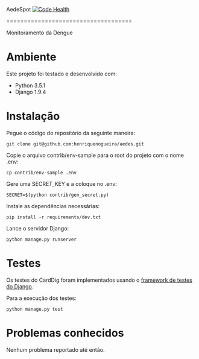 AedeSpot
[![Code Health](https://landscape.io/github/henriquenogueira/aedes/master/landscape.svg?style=flat)](https://landscape.io/github/henriquenogueira/aedes/master)

====================================

Monitoramento da Dengue

Ambiente
========

Este projeto foi testado e desenvolvido com:
* Python 3.5.1
* Django 1.9.4

Instalação
==========

Pegue o código do repositório da seguinte maneira:

    git clone git@github.com:henriquenogueira/aedes.git

Copie o arquivo contrib/env-sample para o root do projeto com o nome .env:

    cp contrib/env-sample .env

Gere uma SECRET_KEY e a coloque no .env:

    SECRET=$(python contrib/gen_secret.py)

Instale as dependências necessárias:

    pip install -r requirements/dev.txt

Lance o servidor Django:

    python manage.py runserver

Testes
======

Os testes do CardDig foram implementados usando o
[framework de testes do Django](https://docs.djangoproject.com/en/1.9/topics/testing/overview/).

Para a execução dos testes:

    python manage.py test

Problemas conhecidos
====================

Nenhum problema reportado até então.
